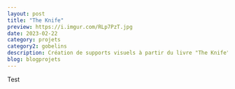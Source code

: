 ```yaml
---
layout: post
title: "The Knife"
preview: https://i.imgur.com/RLp7PzT.jpg
date: 2023-02-22
category: projets 
category2: gobelins
description: Création de supports visuels à partir du livre "The Knife"
blog: blogprojets
---
```


Test
